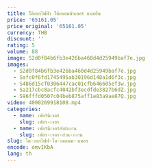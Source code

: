 ```yaml
---
title: โต๊ะยกไฟฟ้า โต๊ะคอมพิวเตอร์ แบบยืน
price: '65161.05'
price_original: '65161.05'
currency: THB
discount: ''
rating: 5
volume: 88
image: S2d0f84b6fb3e426ba460d4d25949baf7e.jpg
images:
  - S2d0f84b6fb3e426ba460d4d25949baf7e.jpg
  - Safc0f6fd1745495ab30196d148a1d6f3c.jpg
  - S486d15cf0306447cac01cfb646605ef3w.jpg
  - Sa217cbc8acfc4042bf3ecdfde3827b6dZ.jpg
  - S96fffd0507c04beb875aff1e83a9ae87Q.jpg
video: 4000269918108.mp4
categories:
  - name: เฟอร์นิเจอร์
    slug: เฟอร-เจอร
  - name: เฟอร์นิเจอร์สำนักงาน
    slug: เฟอร-เจอร-สำน-กงาน
slug: โต-ะยกไฟฟ-โต-ะคอมพ-วเตอร
encode: omvIKbA
lang: th
---
```

  